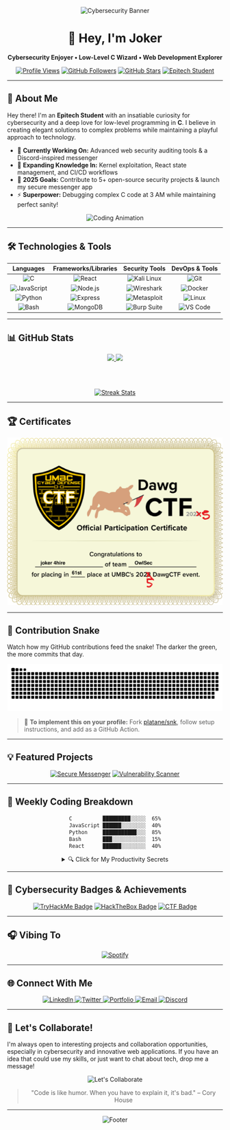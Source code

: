 <div align="center">
  
![Cybersecurity Banner](https://capsule-render.vercel.app/api?type=waving&color=gradient&height=200&section=header&text=Joker&fontSize=80&fontAlignY=35&animation=fadeIn&fontColor=white)
  
# 👋 Hey, I'm **Joker**  
**Cybersecurity Enjoyer • Low-Level C Wizard • Web Development Explorer**

[![Profile Views](https://komarev.com/ghpvc/?username=ridjan-xhika&color=blueviolet&style=flat-square)](https://github.com/ridjan-xhika)
[![GitHub Followers](https://img.shields.io/github/followers/ridjan-xhika?label=Followers&style=flat-square&color=orange)](https://github.com/ridjan-xhika?tab=followers)
[![GitHub Stars](https://img.shields.io/github/stars/ridjan-xhika?label=Stars&style=flat-square&color=yellow)](https://github.com/ridjan-xhika?tab=repositories)
[![Epitech Student](https://img.shields.io/badge/Epitech-Student-blue?style=flat-square&logo=)](https://www.epitech.eu/)

</div>

---

## 🚀 About Me

Hey there! I'm an **Epitech Student** with an insatiable curiosity for cybersecurity and a deep love for low-level programming in **C**. I believe in creating elegant solutions to complex problems while maintaining a playful approach to technology.

- 🔭 **Currently Working On:** Advanced web security auditing tools & a Discord-inspired messenger
- 🌱 **Expanding Knowledge In:** Kernel exploitation, React state management, and CI/CD workflows
- 🎯 **2025 Goals:** Contribute to 5+ open-source security projects & launch my secure messenger app
- ⚡ **Superpower:** Debugging complex C code at 3 AM while maintaining perfect sanity!

<div align="center">
  <img src="https://media.giphy.com/media/f3iwJFOVOwuy7K6FFw/giphy.gif" width="300" alt="Coding Animation">
</div>

---

## 🛠️ Technologies & Tools

<div align="center">

| **Languages** | **Frameworks/Libraries** | **Security Tools** | **DevOps & Tools** |
|:-------------:|:------------------------:|:------------------:|:------------------:|
| ![C](https://img.shields.io/badge/C-00599C?style=flat-square&logo=c&logoColor=white) | ![React](https://img.shields.io/badge/React-20232A?style=flat-square&logo=react&logoColor=61DAFB) | ![Kali Linux](https://img.shields.io/badge/Kali_Linux-557C94?style=flat-square&logo=kali-linux&logoColor=white) | ![Git](https://img.shields.io/badge/Git-F05032?style=flat-square&logo=git&logoColor=white) |
| ![JavaScript](https://img.shields.io/badge/JavaScript-F7DF1E?style=flat-square&logo=javascript&logoColor=black) | ![Node.js](https://img.shields.io/badge/Node.js-339933?style=flat-square&logo=nodedotjs&logoColor=white) | ![Wireshark](https://img.shields.io/badge/Wireshark-1679A7?style=flat-square&logo=wireshark&logoColor=white) | ![Docker](https://img.shields.io/badge/Docker-2496ED?style=flat-square&logo=docker&logoColor=white) |
| ![Python](https://img.shields.io/badge/Python-3776AB?style=flat-square&logo=python&logoColor=white) | ![Express](https://img.shields.io/badge/Express-000000?style=flat-square&logo=express&logoColor=white) | ![Metasploit](https://img.shields.io/badge/Metasploit-E34F26?style=flat-square&logo=metasploit&logoColor=white) | ![Linux](https://img.shields.io/badge/Linux-FCC624?style=flat-square&logo=linux&logoColor=black) |
| ![Bash](https://img.shields.io/badge/Bash-4EAA25?style=flat-square&logo=gnu-bash&logoColor=white) | ![MongoDB](https://img.shields.io/badge/MongoDB-47A248?style=flat-square&logo=mongodb&logoColor=white) | ![Burp Suite](https://img.shields.io/badge/Burp_Suite-FF6347?style=flat-square&logo=hackaday&logoColor=white) | ![VS Code](https://img.shields.io/badge/VS_Code-007ACC?style=flat-square&logo=visual-studio-code&logoColor=white) |

</div>

---

## 📊 GitHub Stats

<div align="center">
  <a href="https://github.com/ridjan-xhika">
    <img height="180em" src="https://github-readme-stats.vercel.app/api?username=ridjan-xhika&show_icons=true&theme=tokyonight&include_all_commits=true&count_private=true&border_radius=8&hide_border=true"/>
    <img height="180em" src="https://github-readme-stats.vercel.app/api/top-langs/?username=ridjan-xhika&layout=compact&langs_count=7&theme=tokyonight&border_radius=8&hide_border=true"/>
  </a>
  
  <br><br>
  
  <a href="https://github.com/ridjan-xhika">
    <img src="https://github-readme-streak-stats.herokuapp.com/?user=ridjan-xhika&theme=tokyonight&hide_border=true&border_radius=8" alt="Streak Stats"/>
  </a>
</div>

---

## 🏆 Certificates

![DawgCTF 2025 Certificate](./assets/DawgCTF_2025_Certificate.png)

---

## 🐍 Contribution Snake

Watch how my GitHub contributions feed the snake! The darker the green, the more commits that day.

<div align="center">
  <picture>
    <source media="(prefers-color-scheme: dark)" srcset="https://raw.githubusercontent.com/platane/platane/output/github-contribution-grid-snake-dark.svg">
    <source media="(prefers-color-scheme: light)" srcset="https://raw.githubusercontent.com/platane/platane/output/github-contribution-grid-snake.svg">
    <img alt="GitHub contribution grid snake animation" src="https://raw.githubusercontent.com/platane/platane/output/github-contribution-grid-snake.svg">
  </picture>
</div>

> 🔧 **To implement this on your profile:** Fork [platane/snk](https://github.com/platane/snk), follow setup instructions, and add as a GitHub Action.

---

## 💡 Featured Projects

<div align="center">

[![Secure Messenger](https://github-readme-stats.vercel.app/api/pin/?username=ridjan-xhika&repo=secure-messenger&theme=tokyonight&hide_border=true&border_radius=8)](https://github.com/ridjan-xhika/secure-messenger)
[![Vulnerability Scanner](https://github-readme-stats.vercel.app/api/pin/?username=ridjan-xhika&repo=vulnerability-scanner&theme=tokyonight&hide_border=true&border_radius=8)](https://github.com/ridjan-xhika/vulnerability-scanner)

</div>

---

## 🧠 Weekly Coding Breakdown

<div align="center">
  
```text
C          █████████░░░░░  65%
 JavaScript ██████░░░░░░░░  40% 
Python     ███████████░░░  85%
Bash       ███░░░░░░░░░░░  15%
React      ██████░░░░░░░░  40%
```

<details>
  <summary>🔍 Click for My Productivity Secrets</summary>
  <br>
  <ul>
    <li>🌙 <b>Nighttime Coding:</b> My brain hits peak performance after midnight</li>
    <li>☕ <b>Caffeine Protocol:</b> Precisely timed espresso shots every 3 hours</li>
    <li>🎵 <b>Music Selection:</b> Synthwave for debugging, lo-fi for creating new features</li>
    <li>📝 <b>Problem-Solving:</b> Always code solutions on paper before typing</li>
  </ul>
</details>

</div>

---

## 🔐 Cybersecurity Badges & Achievements

<div align="center">
  
[![TryHackMe Badge](https://img.shields.io/badge/TryHackMe-Ranked_Top_99%25-red?style=for-the-badge&logo=tryhackme&logoColor=white)](https://tryhackme.com/)
[![HackTheBox Badge](https://img.shields.io/badge/HackTheBox-Noob_Hacker-9FEF00?style=for-the-badge&logo=hackthebox&logoColor=white)](https://www.hackthebox.eu/)
[![CTF Badge](https://img.shields.io/badge/CTF_Player-Elite-blue?style=for-the-badge&logo=counter-strike&logoColor=white)](https://ctftime.org/)

</div>

---

## 🎧 Vibing To

<div align="center">
  
[![Spotify](https://novatorem-kyzbk7wxl-bardiesel.vercel.app/api/spotify)](https://open.spotify.com/playlist/3JLumy2swYlmKDqjeTv5R7)

</div>

---

## 🌐 Connect With Me

<div align="center">
  <a href="https://linkedin.com/in/ridjan-xhika-8a0a312ab" target="_blank">
    <img src="https://img.shields.io/badge/LinkedIn-0077B5?style=for-the-badge&logo=linkedin&logoColor=white" alt="LinkedIn"/>
  </a>
  <a href="https://twitter.com/Lost_Jokerr" target="_blank">
    <img src="https://img.shields.io/badge/Twitter-1DA1F2?style=for-the-badge&logo=twitter&logoColor=white" alt="Twitter"/>  
  </a>
  <a href="https://ridjan-xhika.github.io/portfolio/" target="_blank">
    <img src="https://img.shields.io/badge/Portfolio-00C7B7?style=for-the-badge&logo=linktree&logoColor=white" alt="Portfolio"/>
  </a>
  <a href="mailto:ridjan.xhika@epitech.eu">
    <img src="https://img.shields.io/badge/Email-D14836?style=for-the-badge&logo=gmail&logoColor=white" alt="Email"/>
  </a>
  <a href="https://discord.gg/yourdiscord" target="_blank">
    <img src="https://img.shields.io/badge/Discord-7289DA?style=for-the-badge&logo=discord&logoColor=white" alt="Discord"/>
  </a>
</div>

---

## 🤝 Let's Collaborate!

I'm always open to interesting projects and collaboration opportunities, especially in cybersecurity and innovative web applications. If you have an idea that could use my skills, or just want to chat about tech, drop me a message!

<div align="center">
  <img src="https://media.giphy.com/media/3oKIPeQ5Uz4gU6ID6g/giphy.gif" alt="Let's Collaborate" width="300" />
  
  > "Code is like humor. When you have to explain it, it's bad." – Cory House

</div>

---

<div align="center">
  
![Footer](https://capsule-render.vercel.app/api?type=waving&color=gradient&height=100&section=footer)

</div>
